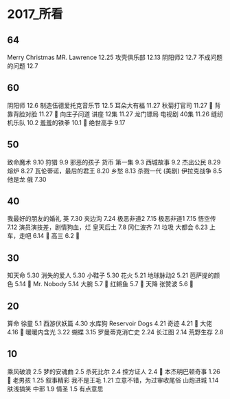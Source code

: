 # 2017_所看

## 64
Merry Christmas MR. Lawrence 12.25
攻壳俱乐部 12.13
阴阳师2 12.7
不成问题的问题 12.7

## 60
阴阳师 12.6
制造伍德爱托克音乐节 12.5
耳朵大有福 11.27
秋菊打官司 11.27 💯
背靠背脸对脸 11.27 💯
向庄子问道 讲座 12集 11.27
龙门镖局 电视剧 40集 11.26
缝纫机乐队 10.2
羞羞的铁拳 10.1 💯
绝世高手 9.17

## 50
致命魔术 9.10
狩猎 9.9 邪恶的孩子
货币 第一集 9.3
西城故事 9.2
杰出公民 8.29
熔炉 8.27
瓦伦蒂诺，最后的君王 8.20
乡愁 8.13
杀戮一代 (美剧) 伊拉克战争 8.5
他是龙 俄 7.30

## 40
我最好的朋友的婚礼 英 7.30
夹边沟 7.24
极恶非道2 7.15
极恶非道1 7.15
悟空传 7.12 演员演技差，剧情狗血，烂
皇天后土 7.8
冈仁波齐 7.1 垃圾
大都会 6.23
上车，走吧  6.14 💯
高三 6.2 🍉

## 30
知天命 5.30
消失的爱人 5.30
小鞋子 5.30
花火 5.21
地球脉动2 5.21
芭萨提的颜色 5.14 💯
Mr. Nobody 5.14
大腕 5.7 💯
红鳉鱼 5.7 💯
天降 张赞波 5.6 💯

## 20
算命 徐童 5.1 
西游伏妖篇 4.30
水库狗 Reservoir Dogs 4.21
奇迹 4.21 💯
大佬 4.16 💯
暖暖内含光 3.22
蝴蝶 3.15
罗曼蒂克消亡史 2.24
长江图 2.14
荒野生存 2.8

## 10
乘风破浪 2.5
梦的安魂曲 2.5
杀死比尔 2.4
控方证人 2.4 💯
本杰明巴顿奇事 1.26 💯
老男孩 1.25 叙事精彩
我不是王毛 1.21 立意不错，为过审收尾俗
山炮进城 1.14 肤浅搞笑
中邪 1.9
情圣 1.5 有点意思
